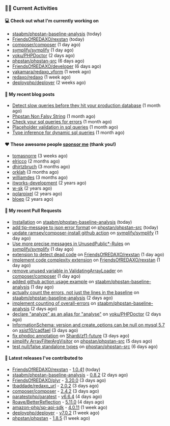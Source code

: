 ### 👨‍💻 Current Activities


#### 💻 Check out what I'm currently working on

- [staabm/phpstan-baseline-analysis](https://github.com/staabm/phpstan-baseline-analysis) (today)
- [FriendsOfREDAXO/rexstan](https://github.com/FriendsOfREDAXO/rexstan) (today)
- [composer/composer](https://github.com/composer/composer) (1 day ago)
- [symplify/symplify](https://github.com/symplify/symplify) (1 day ago)
- [voku/PHPDoctor](https://github.com/voku/PHPDoctor) (2 days ago)
- [phpstan/phpstan-src](https://github.com/phpstan/phpstan-src) (6 days ago)
- [FriendsOfREDAXO/developer](https://github.com/FriendsOfREDAXO/developer) (6 days ago)
- [yakamara/redaxo_yform](https://github.com/yakamara/redaxo_yform) (1 week ago)
- [redaxo/redaxo](https://github.com/redaxo/redaxo) (1 week ago)
- [deployphp/deployer](https://github.com/deployphp/deployer) (2 weeks ago)


#### 📜 My recent blog posts

- [Detect slow queries before they hit your production database](https://staabm.github.io/2022/08/16/phpstan-dba-query-plan-analysis.html) (1 month ago)
- [Phpstan Non Falsy String](https://staabm.github.io/2022/08/11/phpstan-non-falsy-string.html) (1 month ago)
- [Check your sql queries for errors](https://staabm.github.io/2022/08/05/phpstan-dba-syntax-error-detection.html) (1 month ago)
- [Placeholder validation in sql queries](https://staabm.github.io/2022/07/30/phpstan-dba-placeholder-validation.html) (1 month ago)
- [Type inference for dynamic sql queries](https://staabm.github.io/2022/07/23/phpstan-dba-inference-placeholder.html) (1 month ago)


#### ❤️ These awesome people [sponsor me](https://github.com/sponsors/staabm) (thank you!)

- [tomasnorre](https://github.com/tomasnorre) (3 weeks ago)
- [elricco](https://github.com/elricco) (2 months ago)
- [dhirtzbruch](https://github.com/dhirtzbruch) (3 months ago)
- [orklah](https://github.com/orklah) (3 months ago)
- [williamdes](https://github.com/williamdes) (3 months ago)
- [itworks-development](https://github.com/itworks-development) (2 years ago)
- [w-sk](https://github.com/w-sk) (2 years ago)
- [polarpixel](https://github.com/polarpixel) (2 years ago)
- [bloep](https://github.com/bloep) (2 years ago)


#### 🔨 My recent Pull Requests

- [Installation](https://github.com/staabm/phpstan-baseline-analysis/pull/71) on [staabm/phpstan-baseline-analysis](https://github.com/staabm/phpstan-baseline-analysis) (today)
- [add tip-message to json error format](https://github.com/phpstan/phpstan-src/pull/1727) on [phpstan/phpstan-src](https://github.com/phpstan/phpstan-src) (today)
- [update ramsey/composer-install github action](https://github.com/symplify/symplify/pull/4403) on [symplify/symplify](https://github.com/symplify/symplify) (1 day ago)
- [Use more precise messages in UnusedPublic*-Rules](https://github.com/symplify/symplify/pull/4402) on [symplify/symplify](https://github.com/symplify/symplify) (1 day ago)
- [extension to detect dead code](https://github.com/FriendsOfREDAXO/rexstan/pull/112) on [FriendsOfREDAXO/rexstan](https://github.com/FriendsOfREDAXO/rexstan) (1 day ago)
- [implement code complexity extension](https://github.com/FriendsOfREDAXO/rexstan/pull/111) on [FriendsOfREDAXO/rexstan](https://github.com/FriendsOfREDAXO/rexstan) (1 day ago)
- [remove unused variable in ValidatingArrayLoader](https://github.com/composer/composer/pull/11063) on [composer/composer](https://github.com/composer/composer) (1 day ago)
- [added github action usage example](https://github.com/staabm/phpstan-baseline-analysis/pull/70) on [staabm/phpstan-baseline-analysis](https://github.com/staabm/phpstan-baseline-analysis) (1 day ago)
- [actually count the errors, not just the lines in the baseline](https://github.com/staabm/phpstan-baseline-analysis/pull/69) on [staabm/phpstan-baseline-analysis](https://github.com/staabm/phpstan-baseline-analysis) (2 days ago)
- [implement counting of overall-errors](https://github.com/staabm/phpstan-baseline-analysis/pull/68) on [staabm/phpstan-baseline-analysis](https://github.com/staabm/phpstan-baseline-analysis) (2 days ago)
- [declare &#34;analyze&#34; as an alias for &#34;analyse&#34;](https://github.com/voku/PHPDoctor/pull/10) on [voku/PHPDoctor](https://github.com/voku/PHPDoctor) (2 days ago)
- [InformationSchema: version and create_options can be null on mysql 5.7](https://github.com/xsist10/cadfael/pull/65) on [xsist10/cadfael](https://github.com/xsist10/cadfael) (3 days ago)
- [fix phpdoc annotation](https://github.com/Shardj/zf1-future/pull/255) on [Shardj/zf1-future](https://github.com/Shardj/zf1-future) (3 days ago)
- [simplify ArrayFilterArgVisitor](https://github.com/phpstan/phpstan-src/pull/1721) on [phpstan/phpstan-src](https://github.com/phpstan/phpstan-src) (5 days ago)
- [test null/false standalone types](https://github.com/phpstan/phpstan-src/pull/1720) on [phpstan/phpstan-src](https://github.com/phpstan/phpstan-src) (6 days ago)


#### 🔭 Latest releases I've contributed to

- [FriendsOfREDAXO/rexstan](https://github.com/FriendsOfREDAXO/rexstan) - [1.0.41](https://github.com/FriendsOfREDAXO/rexstan/releases/tag/1.0.41) (today)
- [staabm/phpstan-baseline-analysis](https://github.com/staabm/phpstan-baseline-analysis) - [0.8.2](https://github.com/staabm/phpstan-baseline-analysis/releases/tag/0.8.2) (2 days ago)
- [FriendsOfREDAXO/plyr](https://github.com/FriendsOfREDAXO/plyr) - [3.20.0](https://github.com/FriendsOfREDAXO/plyr/releases/tag/3.20.0) (3 days ago)
- [tbaddade/redaxo_url](https://github.com/tbaddade/redaxo_url) - [2.0.2](https://github.com/tbaddade/redaxo_url/releases/tag/2.0.2) (3 days ago)
- [composer/composer](https://github.com/composer/composer) - [2.4.2](https://github.com/composer/composer/releases/tag/2.4.2) (3 days ago)
- [paratestphp/paratest](https://github.com/paratestphp/paratest) - [v6.6.4](https://github.com/paratestphp/paratest/releases/tag/v6.6.4) (4 days ago)
- [Roave/BetterReflection](https://github.com/Roave/BetterReflection) - [5.11.0](https://github.com/Roave/BetterReflection/releases/tag/5.11.0) (4 days ago)
- [amazon-php/sp-api-sdk](https://github.com/amazon-php/sp-api-sdk) - [4.0.11](https://github.com/amazon-php/sp-api-sdk/releases/tag/4.0.11) (1 week ago)
- [deployphp/deployer](https://github.com/deployphp/deployer) - [v7.0.2](https://github.com/deployphp/deployer/releases/tag/v7.0.2) (1 week ago)
- [phpstan/phpstan](https://github.com/phpstan/phpstan) - [1.8.5](https://github.com/phpstan/phpstan/releases/tag/1.8.5) (1 week ago)
